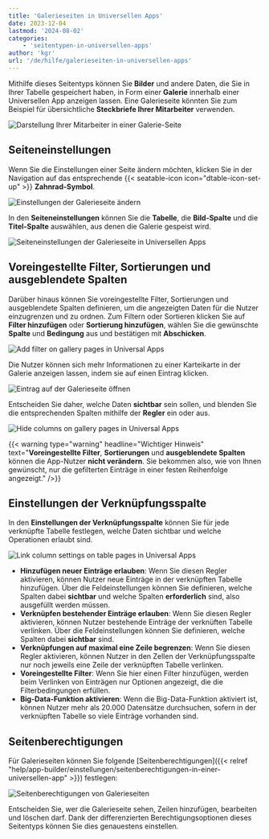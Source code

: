 ```yaml
---
title: 'Galerieseiten in Universellen Apps'
date: 2023-12-04
lastmod: '2024-08-02'
categories:
    - 'seitentypen-in-universellen-apps'
author: 'kgr'
url: '/de/hilfe/galerieseiten-in-universellen-apps'
---
```


Mithilfe dieses Seitentyps können Sie **Bilder** und andere Daten, die Sie in Ihrer Tabelle gespeichert haben, in Form einer **Galerie** innerhalb einer Universellen App anzeigen lassen. Eine Galerieseite könnten Sie zum Beispiel für übersichtliche **Steckbriefe Ihrer Mitarbeiter** verwenden.

![Darstellung Ihrer Mitarbeiter in einer Galerie-Seite](images/page-type-gallery-example.png)

## Seiteneinstellungen

Wenn Sie die Einstellungen einer Seite ändern möchten, klicken Sie in der Navigation auf das entsprechende {{< seatable-icon icon="dtable-icon-set-up" >}} **Zahnrad-Symbol**.

![Einstellungen der Galerieseite ändern](images/Einstellungen-der-Galerieseite-aendern.png)

In den **Seiteneinstellungen** können Sie die **Tabelle**, die **Bild-Spalte** und die **Titel-Spalte** auswählen, aus denen die Galerie gespeist wird.

![Seiteneinstellungen der Galerieseite in Universellen Apps](images/Seiteneinstellungen-der-Galerieseite-in-Universellen-Apps.png)

## Voreingestellte Filter, Sortierungen und ausgeblendete Spalten

Darüber hinaus können Sie voreingestellte Filter, Sortierungen und ausgeblendete Spalten definieren, um die angezeigten Daten für die Nutzer einzugrenzen und zu ordnen. Zum Filtern oder Sortieren klicken Sie auf **Filter hinzufügen** oder **Sortierung hinzufügen**, wählen Sie die gewünschte **Spalte** und **Bedingung** aus und bestätigen mit **Abschicken**.

![Add filter on gallery pages in Universal Apps](images/Add-filter-on-gallery-pages-in-Universal-Apps.png)

Die Nutzer können sich mehr Informationen zu einer Karteikarte in der Galerie anzeigen lassen, indem sie auf einen Eintrag klicken.

![Eintrag auf der Galerieseite öffnen](images/Eintrag-auf-der-Galerieseite-oeffnen.gif)

Entscheiden Sie daher, welche Daten **sichtbar** sein sollen, und blenden Sie die entsprechenden Spalten mithilfe der **Regler** ein oder aus.

![Hide columns on gallery pages in Universal Apps](images/Hide-columns-on-gallery-pages-in-Universal-Apps-1.png)

{{< warning  type="warning" headline="Wichtiger Hinweis"  text="**Voreingestellte Filter**, **Sortierungen** und **ausgeblendete Spalten** können die App-Nutzer **nicht verändern**. Sie bekommen also, wie von Ihnen gewünscht, nur die gefilterten Einträge in einer festen Reihenfolge angezeigt." />}}

## Einstellungen der Verknüpfungsspalte

In den **Einstellungen der Verknüpfungsspalte** können Sie für jede verknüpfte Tabelle festlegen, welche Daten sichtbar und welche Operationen erlaubt sind.

![Link column settings on table pages in Universal Apps](images/Link-column-settings-on-table-pages-in-Universal-Apps.png)

- **Hinzufügen neuer Einträge erlauben**: Wenn Sie diesen Regler aktivieren, können Nutzer neue Einträge in der verknüpften Tabelle hinzufügen. Über die Feldeinstellungen können Sie definieren, welche Spalten dabei **sichtbar** und welche Spalten **erforderlich** sind, also ausgefüllt werden müssen.
- **Verknüpfen bestehender Einträge erlauben**: Wenn Sie diesen Regler aktivieren, können Nutzer bestehende Einträge der verknüften Tabelle verlinken. Über die Feldeinstellungen können Sie definieren, welche Spalten dabei **sichtbar** sind.
- **Verknüpfungen auf maximal eine Zeile begrenzen**: Wenn Sie diesen Regler aktivieren, können Nutzer in den Zellen der Verknüpfungsspalte nur noch jeweils eine Zeile der verknüpften Tabelle verlinken.
- **Voreingestellte Filter**: Wenn Sie hier einen Filter hinzufügen, werden beim Verlinken von Einträgen nur Optionen angezeigt, die die Filterbedingungen erfüllen.
- **Big-Data-Funktion aktivieren**: Wenn die Big-Data-Funktion aktiviert ist, können Nutzer mehr als 20.000 Datensätze durchsuchen, sofern in der verknüpften Tabelle so viele Einträge vorhanden sind.

## Seitenberechtigungen

Für Galerieseiten können Sie folgende [Seitenberechtigungen]({{< relref "help/app-builder/einstellungen/seitenberechtigungen-in-einer-universellen-app" >}}) festlegen:

![Seitenberechtigungen von Galerieseiten](images/Seitenberechtigungen-von-Galerieseiten.png)

Entscheiden Sie, wer die Galerieseite sehen, Zeilen hinzufügen, bearbeiten und löschen darf. Dank der differenzierten Berechtigungsoptionen dieses Seitentyps können Sie dies genauestens einstellen.
